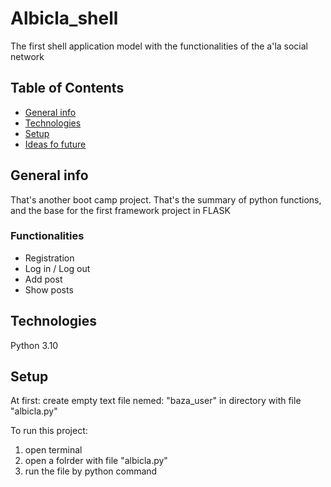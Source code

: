 # Albicla_shell
The first shell application model with the functionalities of the a'la social network

## Table of Contents
* [General info](#general-info)
* [Technologies](#technologies)
* [Setup](#setup)
* [Ideas fo future](#Ideas-for-future)

## General info
That's another boot camp project. That's the summary of python functions, and the base for the first framework project in FLASK

### Functionalities
* Registration
* Log in / Log out
* Add post
* Show posts

## Technologies
Python 3.10

## Setup
At first: create empty text file nemed: "baza_user"  in directory with file "albicla.py"

To run this project: 
1. open terminal
2. open a folrder with file "albicla.py"
3. run the file by python command

